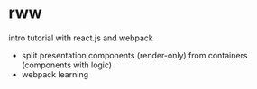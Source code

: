 # rww

intro tutorial with react.js and webpack
* split presentation components (render-only) from containers (components with logic)
* webpack learning
